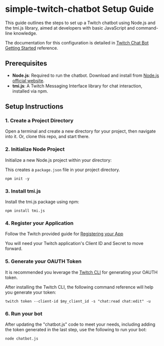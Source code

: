 # simple-twitch-chatbot Setup Guide

This guide outlines the steps to set up a Twitch chatbot using Node.js and the tmi.js library, aimed at developers with basic JavaScript and command-line knowledge.

The documentation for this configuration is detailed in [Twitch Chat Bot Getting Started](https://dev.twitch.tv/docs/irc/get-started/) reference.

## Prerequisites

- **Node.js**: Required to run the chatbot. Download and install from [Node.js official website](https://nodejs.org/).
- **tmi.js**: A Twitch Messaging Interface library for chat interaction, installed via npm.

## Setup Instructions

### 1. Create a Project Directory

Open a terminal and create a new directory for your project, then navigate into it. Or, clone this repo, and start there.


### 2. Initialize Node Project

Initialize a new Node.js project within your directory:

This creates a `package.json` file in your project directory.

`npm init -y`

### 3. Install tmi.js

Install the tmi.js package using npm:

`npm install tmi.js`

### 4. Register your Application

Follow the Twitch provided guide for [Registering your App](https://dev.twitch.tv/docs/authentication/register-app/)

You will need your Twitch application's Client ID and Secret to move forward.

### 5. Generate your OAUTH Token

It is recommended you leverage the [Twitch CLI](https://dev.twitch.tv/docs/cli/) for generating your OAUTH token.

After installing the Twitch CLI, the following command reference will help you generate your token:

`twitch token --client-id $my_client_id -s "chat:read chat:edit" -u`

### 6. Run your bot

After updating the "chatbot.js" code to meet your needs, including adding the token generated in the last step, use the following to run your bot:

`node chatbot.js`
